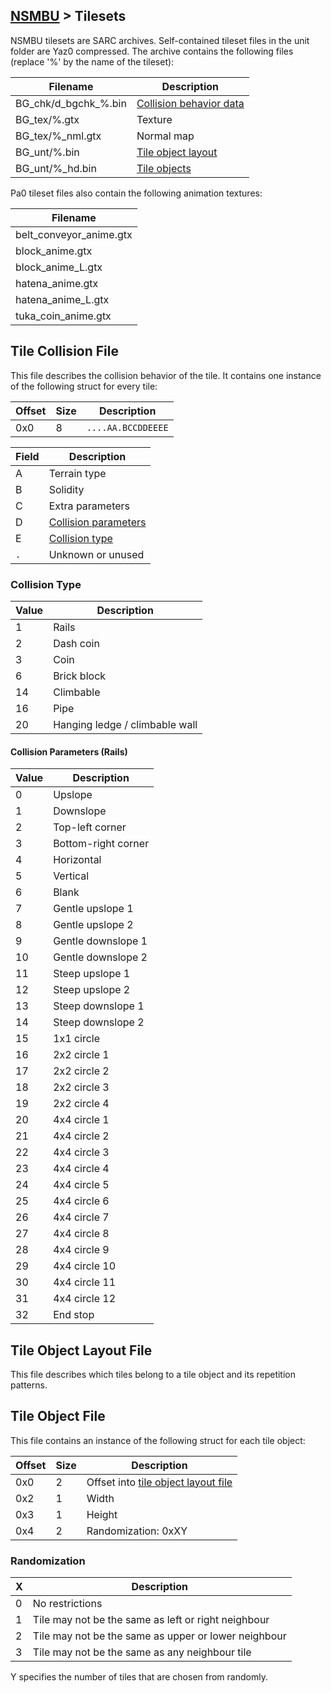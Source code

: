 ## [NSMBU](/formats.md#tilesets) > Tilesets

NSMBU tilesets are SARC archives. Self-contained tileset files in the unit folder are Yaz0 compressed. The archive contains the following files (replace '%' by the name of the tileset):

| Filename | Description |
| --- | --- |
| BG_chk/d_bgchk_%.bin | [Collision behavior data](#tile-collision-file) |
| BG_tex/%.gtx | Texture |
| BG_tex/%_nml.gtx | Normal map |
| BG_unt/%.bin | [Tile object layout](#tile-object-layout) |
| BG_unt/%_hd.bin | [Tile objects](#tile-object-file) |

Pa0 tileset files also contain the following animation textures:

| Filename |
| --- |
| belt_conveyor_anime.gtx |
| block_anime.gtx |
| block_anime_L.gtx |
| hatena_anime.gtx |
| hatena_anime_L.gtx |
| tuka_coin_anime.gtx |

## Tile Collision File
This file describes the collision behavior of the tile. It contains one instance of the following struct for every tile:

| Offset | Size | Description |
| --- | --- | --- |
| 0x0 | 8 | `....AA.BCCDDEEEE` |

| Field | Description |
| --- | --- |
| A | Terrain type |
| B | Solidity |
| C | Extra parameters |
| D | [Collision parameters](#collision-parameters-rails) |
| E | [Collision type](#collision-type) |
| `.` | Unknown or unused |

### Collision Type
| Value | Description |
| --- | --- |
| 1 | Rails |
| 2 | Dash coin |
| 3 | Coin |
| 6 | Brick block |
| 14 | Climbable |
| 16 | Pipe |
| 20 | Hanging ledge / climbable wall |

#### Collision Parameters (Rails)
| Value | Description |
| --- | --- |
| 0 | Upslope |
| 1 | Downslope |
| 2 | Top-left corner |
| 3 | Bottom-right corner |
| 4 | Horizontal |
| 5 | Vertical |
| 6 | Blank |
| 7 | Gentle upslope 1 |
| 8 | Gentle upslope 2 |
| 9 | Gentle downslope 1 |
| 10 | Gentle downslope 2 |
| 11 | Steep upslope 1 |
| 12 | Steep upslope 2 |
| 13 | Steep downslope 1 |
| 14 | Steep downslope 2 |
| 15 | 1x1 circle |
| 16 | 2x2 circle 1 |
| 17 | 2x2 circle 2 |
| 18 | 2x2 circle 3 |
| 19 | 2x2 circle 4 |
| 20 | 4x4 circle 1 |
| 21 | 4x4 circle 2 |
| 22 | 4x4 circle 3 |
| 23 | 4x4 circle 4 |
| 24 | 4x4 circle 5 |
| 25 | 4x4 circle 6 |
| 26 | 4x4 circle 7 |
| 27 | 4x4 circle 8 |
| 28 | 4x4 circle 9 |
| 29 | 4x4 circle 10 |
| 30 | 4x4 circle 11 |
| 31 | 4x4 circle 12 |
| 32 | End stop |

## Tile Object Layout File
This file describes which tiles belong to a tile object and its repetition patterns.

## Tile Object File
This file contains an instance of the following struct for each tile object:

| Offset | Size | Description |
| --- | --- | --- |
| 0x0 | 2 | Offset into [tile object layout file](#tile-object-layout-file) |
| 0x2 | 1 | Width |
| 0x3 | 1 | Height |
| 0x4 | 2 | Randomization: 0xXY |

### Randomization
| X | Description |
| --- | --- |
| 0 | No restrictions |
| 1 | Tile may not be the same as left or right neighbour |
| 2 | Tile may not be the same as upper or lower neighbour |
| 3 | Tile may not be the same as any neighbour tile |

Y specifies the number of tiles that are chosen from randomly.